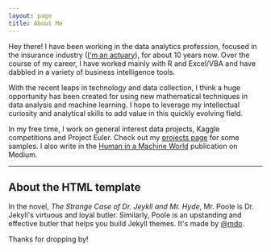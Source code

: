 ```yaml
---
layout: page
title: About Me
---
```


Hey there! I have been working in the data analytics profession, focused in the insurance industry ([I'm an actuary](https://www.linkedin.com/in/wjanet)), for about 10 years now. Over the course of my career, I have worked mainly with R and Excel/VBA and have dabbled in a variety of business intelligence tools.

With the recent leaps in technology and data collection, I think a huge opportunity has been created for using new mathematical techniques in data analysis and machine learning. I hope to leverage my intellectual curiosity and analytical skills to add value in this quickly evolving field. 

In my free time, I work on general interest data projects, Kaggle competitions and Project Euler. Check out my [projects page](/projects) for some samples. I also write in the [Human in a Machine World](https://medium.com/human-in-a-machine-world) publication on Medium. 

---

## About the HTML template

In the novel, *The Strange Case of Dr. Jeykll and Mr. Hyde*, Mr. Poole is Dr. Jekyll's virtuous and loyal butler. Similarly, Poole is an upstanding and effective butler that helps you build Jekyll themes. It's made by [@mdo](https://twitter.com/mdo).

Thanks for dropping by!

